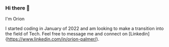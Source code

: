 ### Hi there 👋
I'm Orion

<!--
**Composer0/Composer0** is a ✨ _special_ ✨ repository because its `README.md` (this file) appears on your GitHub profile.

Here are some ideas to get you started:

- 🔭 I’m currently working on ...
- 🌱 I’m currently learning ...
- 👯 I’m looking to collaborate on ...
- 🤔 I’m looking for help with ...
- 💬 Ask me about ...
- 📫 How to reach me: ...
- 😄 Pronouns: ...
- ⚡ Fun fact: ...
-->

I started coding in January of 2022 and am looking to make a transition into the field of Tech.
Feel free to message me and connect on [Linkedin]{https://www.linkedin.com/in/orion-palmer/).

